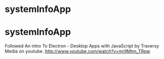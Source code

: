 # systemInfoApp
# systemInfoApp
Followed An intro To Electron - Desktop Apps with JavaScript by Traversy Media on youtube.
http://www.youtube.com/watch?v=mr9Mtm_TRpw
